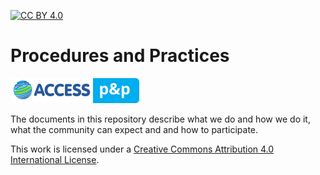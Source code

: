 
[![CC BY 4.0][cc-by-shield]][cc-by]
# Procedures and Practices
[![ACCESS p&p](docs/assets/badge.svg)](https://access-nri.github.io/procedures-and-practices)


The documents in this repository describe what we do and how we do it, what the community can expect and and how to participate.

This work is licensed under a [Creative Commons Attribution 4.0 International License][cc-by].

[cc-by]: http://creativecommons.org/licenses/by/4.0/
[cc-by-shield]: https://img.shields.io/badge/License-CC%20BY%204.0-lightgrey.svg